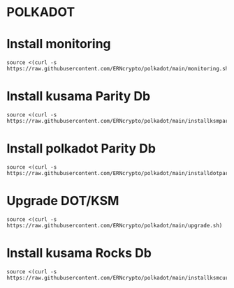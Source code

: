 # POLKADOT
#    Install monitoring
    source <(curl -s https://raw.githubusercontent.com/ERNcrypto/polkadot/main/monitoring.sh)
# Install kusama Parity Db
    source <(curl -s https://raw.githubusercontent.com/ERNcrypto/polkadot/main/installksmparity.sh)
# Install polkadot Parity Db
    source <(curl -s https://raw.githubusercontent.com/ERNcrypto/polkadot/main/installdotparity.sh)
# Upgrade DOT/KSM
    source <(curl -s https://raw.githubusercontent.com/ERNcrypto/polkadot/main/upgrade.sh)
# Install kusama Rocks Db
    source <(curl -s https://raw.githubusercontent.com/ERNcrypto/polkadot/main/installksmcurl.sh)
